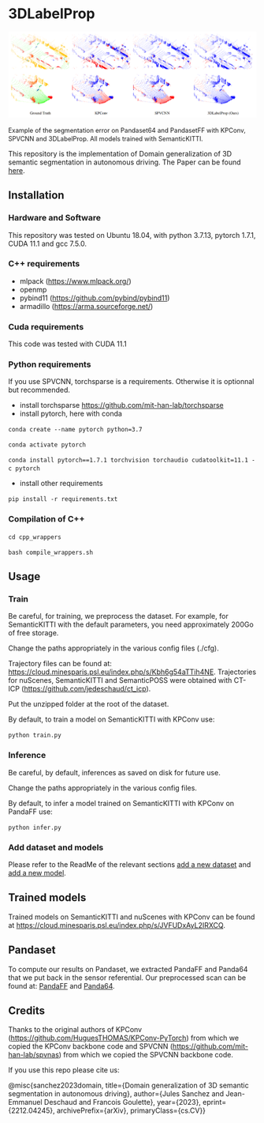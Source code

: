 # 3DLabelProp

![example](./images/example.png)

<span style="font-size:0.9em;">Example of the segmentation error on Pandaset64 and PandasetFF with KPConv, SPVCNN and 3DLabelProp. All models trained with SemanticKITTI.</span>

This repository is the implementation of Domain generalization of 3D semantic segmentation in autonomous driving. The Paper can be found [here](https://arxiv.org/abs/2212.04245).

## Installation

### Hardware and Software

This repository was tested on Ubuntu 18.04, with python 3.7.13, pytorch 1.7.1, CUDA 11.1 and gcc 7.5.0.

### C++ requirements

- mlpack (https://www.mlpack.org/)
- openmp
- pybind11 (https://github.com/pybind/pybind11)
- armadillo (https://arma.sourceforge.net/)

### Cuda requirements

This code was tested with CUDA 11.1

### Python requirements
If you use SPVCNN, torchsparse is a requirements. Otherwise it is optionnal but recommended.
- install torchsparse https://github.com/mit-han-lab/torchsparse
- install pytorch, here with conda

`conda create --name pytorch python=3.7`

`conda activate pytorch`

`conda install pytorch==1.7.1 torchvision torchaudio cudatoolkit=11.1 -c pytorch`
- install other requirements

`pip install -r requirements.txt`

### Compilation of C++

`cd cpp_wrappers`

`bash compile_wrappers.sh`

## Usage

### Train
Be careful, for training, we preprocess the dataset. For example, for SemanticKITTI with the default parameters, you need approximately 200Go of free storage.

Change the paths appropriately in the various config files (./cfg).

Trajectory files can be found at: https://cloud.minesparis.psl.eu/index.php/s/Kbh6g54aTTih4NE. Trajectories for nuScenes, SemanticKITTI and SemanticPOSS were obtained with CT-ICP (https://github.com/jedeschaud/ct_icp).

Put the unzipped folder at the root of the dataset.

By default, to train a model on SemanticKITTI with KPConv use:

`python train.py`

### Inference
Be careful, by default, inferences as saved on disk for future use.

Change the paths appropriately in the various config files.

By default, to infer a model trained on SemanticKITTI with KPConv on PandaFF use:

`python infer.py`

### Add dataset and models
Please refer to the ReadMe of the relevant sections [add a new dataset](./datasets/README.md) and [add a new model](./models/README.md).

## Trained models
Trained models on SemanticKITTI and nuScenes with KPConv can be found at https://cloud.minesparis.psl.eu/index.php/s/JVFUDxAyL2IRXCQ.

## Pandaset
To compute our results on Pandaset, we extracted PandaFF and Panda64 that we put back in the sensor referential. Our preprocessed scan can be found at: [PandaFF](https://cloud.minesparis.psl.eu/index.php/s/CXMMrShTfKoLZEp) and [Panda64](https://cloud.minesparis.psl.eu/index.php/s/viYCe1ChOd668pA).

## Credits

Thanks to the original authors of KPConv (https://github.com/HuguesTHOMAS/KPConv-PyTorch) from which we copied the KPConv backbone code and SPVCNN (https://github.com/mit-han-lab/spvnas) from which we copied the SPVCNN backbone code.

If you use this repo please cite us:

@misc{sanchez2023domain,
      title={Domain generalization of 3D semantic segmentation in autonomous driving}, 
      author={Jules Sanchez and Jean-Emmanuel Deschaud and Francois Goulette},
      year={2023},
      eprint={2212.04245},
      archivePrefix={arXiv},
      primaryClass={cs.CV}}